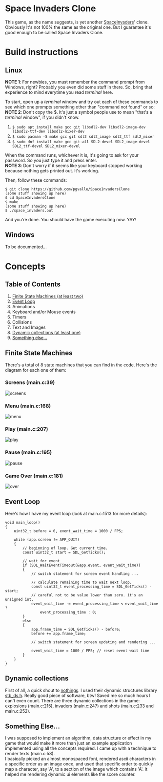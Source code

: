 # Space Invaders Clone

This game, as the name suggests, is yet another
[SpaceInvaders](https://en.wikipedia.org/wiki/Space_Invaders)' clone.
Obviously It's not 100% the same as the original one.
But I guarantee it's good enough to be called Space Invaders Clone.

# Build instructions
## Linux

**NOTE 1**: For newbies, you must remember the command prompt from Windows, right?
Probably you even did some stuff in there. So, bring that experience to mind
everytime you read *terminal* here.

To start, open up a *terminal* window and try out each of these commands to see
which one prompts something other than "command not found" or so:\
**NOTE 2**: Don't copy the $. It's just a symbol people use to mean "that's a
*terminal* window", if you didn't know.

1. `$ sudo apt install make gcc git libsdl2-dev libsdl2-image-dev libsdl2-ttf-dev libsdl2-mixer-dev`
2. `$ sudo pacman -S make gcc git sdl2 sdl2_image sdl2_ttf sdl2_mixer`
3. `$ sudo dnf install make gcc git-all SDL2-devel SDL2_image-devel SDL2_ttf-devel SDL2_mixer-devel`

When the command runs, whichever it is, it's going to ask for your password.
So you just type it and press enter.\
**NOTE 3**: Don't worry if it seems like your keyboard stopped working because
nothing gets printed out. It's working.

Then, follow these commands:
```
$ git clone https://github.com/pgvalle/SpaceInvadersClone
(some stuff showing up here)
$ cd SpaceInvadersClone
$ make
(some stuff showing up here)
$ ./space_invaders.out
```
And you're done. You should have the game executing now. YAY!

## Windows

To be documented...

# Concepts
## Table of Contents

1. [Finite State Machines (at least two)](#finite-state-machines)
2. [Event Loop](#event-loop)
3. Animations
4. Keyboard and/or Mouse events
5. Timers
6. Collisions
7. Text and Images
8. [Dynamic collections (at least one)](#dynamic-collections)
9. [Something else...](#something-else)

## Finite State Machines

There's a total of 8 state machines that you can find in the code. Here's the diagram for each one of them:

### Screens (main.c:39)
![screens](res/fsm/screens.png "screens")
### Menu (main.c:168)
![menu](res/fsm/menu.png "menu")
### Play (main.c:207)
![play](res/fsm/play.png "play")
### Pause (main.c:195)
![pause](res/fsm/pause.png "pause")
### Game Over (main.c:181)
![over](res/fsm/over.png "over")

## Event Loop

Here's how I have my event loop (look at main.c:1513 for more details):
```
void main_loop()
{
    uint32_t before = 0, event_wait_time = 1000 / FPS;

    while (app.screen != APP_QUIT)
    {
        // beginning of loop. Get current time.
        const uint32_t start = SDL_GetTicks();

        // wait for event
        if (SDL_WaitEventTimeout(&app.event, event_wait_time))
        {
            // switch statement for screen event handling ...

            // calculate remaining time to wait next loop.
            const uint32_t event_processing_time = SDL_GetTicks() - start;
            // careful not to be value lower than zero. it's an unsigned int.
            event_wait_time -= event_processing_time < event_wait_time ?
                event_processing_time : 0;
        }
        else
        {
            app.frame_time = SDL_GetTicks() - before;
            before += app.frame_time;

            // switch statement for screen updating and rendering ...

            event_wait_time = 1000 / FPS; // reset event wait time
        }
    }
}
```

## Dynamic collections

First of all, a quick shout to [nothings](https://github.com/nothings).
I used their dynamic structures library [stb_ds.h](https://github.com/nothings/stb/blob/master/stb_ds.h). Really good piece of software, btw! Saved me so much hours I can't even count.
There are three dynamic collections in the game: explosions (main.c:215), invaders (main.c:247) and shots (main.c:233 and main.c:252).

## Something Else...

I was supposed to implement an algorithm, data structure or effect in my game that would make it more than just an example application implemented using all the concepts required.
I came up with a technique to render texts (main.c:58).\
I basically picked an almost monospaced font, rendered ascii characters in a specific order as an image once, and used that specific order to quickly map a character, say 'A', to a section of the image which contains 'A'. It helped me rendering dynamic ui elements like the score counter.